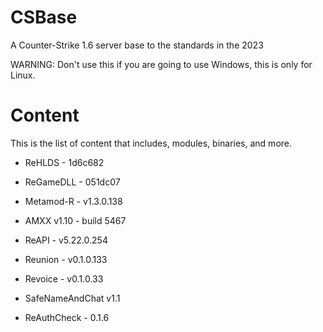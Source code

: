 # CSBase
A Counter-Strike 1.6 server base to the standards in the 2023

WARNING: Don't use this if you are going to use Windows, this is only for Linux.

# Content
This is the list of content that includes, modules, binaries, and more.

- ReHLDS - 1d6c682

- ReGameDLL - 051dc07

- Metamod-R - v1.3.0.138

- AMXX v1.10 - build 5467

- ReAPI - v5.22.0.254

- Reunion - v0.1.0.133

- Revoice - v0.1.0.33

- SafeNameAndChat v1.1

- ReAuthCheck - 0.1.6
